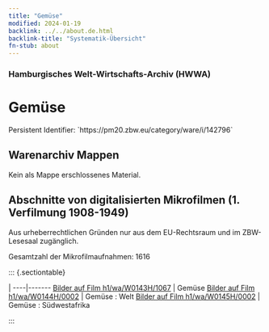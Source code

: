 ```yaml
---
title: "Gemüse"
modified: 2024-01-19
backlink: ../../about.de.html
backlink-title: "Systematik-Übersicht"
fn-stub: about
---
```


### Hamburgisches Welt-Wirtschafts-Archiv (HWWA)

# Gemüse

<div class="hint">Persistent Identifier: `https://pm20.zbw.eu/category/ware/i/142796`</div>







## Warenarchiv Mappen





Kein als Mappe erschlossenes Material.



<a id="filmsections" />

## Abschnitte von digitalisierten Mikrofilmen (1. Verfilmung 1908-1949)

<p>Aus urheberrechtlichen Gründen nur aus dem EU-Rechtsraum und im ZBW-Lesesaal zugänglich.</p>


<p>Gesamtzahl der Mikrofilmaufnahmen: 1616</p>





::: {.sectiontable}

 | 
----|-------
<a class="btn" href="https://pm20.zbw.eu/film/h1/wa/W0143H/1067" rel="nofollow">Bilder auf Film h1/wa/W0143H/1067</a> | Gemüse
<a class="btn" href="https://pm20.zbw.eu/film/h1/wa/W0144H/0002" rel="nofollow">Bilder auf Film h1/wa/W0144H/0002</a> | Gemüse : Welt
<a class="btn" href="https://pm20.zbw.eu/film/h1/wa/W0145H/0002" rel="nofollow">Bilder auf Film h1/wa/W0145H/0002</a> | Gemüse : Südwestafrika


:::
















